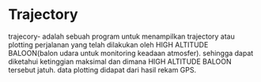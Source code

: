 # Trajectory 
trajecory- adalah sebuah program untuk menampilkan trajectory atau plotting perjalanan yang telah dilakukan oleh HIGH ALTITUDE BALOON(balon udara untuk monitoring keadaan atmosfer). sehingga dapat diketahui ketinggian maksimal dan dimana HIGH ALTITUDE BALOON tersebut jatuh. data plotting didapat dari hasil rekam GPS.
